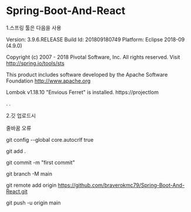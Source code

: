 # Spring-Boot-And-React

1.스프링 툴은 다음을 사용

Version: 3.9.6.RELEASE
Build Id: 201809180749
Platform: Eclipse 2018-09 (4.9.0)

Copyright (c) 2007 - 2018 Pivotal Software, Inc.
All rights reserved. Visit http://spring.io/tools/sts

This product includes software developed by the
Apache Software Foundation http://www.apache.org

Lombok v1.18.10 "Envious Ferret" is installed. https://projectlom


.
.

2.깃 업로드시

줄바꿈 오류

git config --global core.autocrlf true

git add .


git commit -m "first commit"


git branch -M main


git remote add origin https://github.com/braverokmc79/Spring-Boot-And-React.git


git push -u origin main
